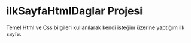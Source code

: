 # ilkSayfaHtmlDaglar Projesi

Temel Html ve Css bilgileri kullanılarak kendi isteğim üzerine yaptığım ilk sayfa.
